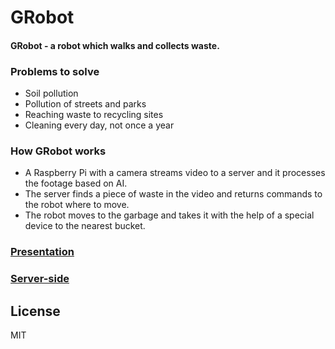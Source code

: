 # GRobot
#### GRobot - a robot which walks and collects waste.


### Problems to solve
- Soil pollution
- Pollution of streets and parks
- Reaching waste to recycling sites
- Cleaning every day, not once a year

### How GRobot works
- A Raspberry Pi with a camera streams video to a server and it processes the footage based on AI.
- The server finds a piece of waste in the video and returns commands to the robot where to move.
- The robot moves to the garbage and takes it with the help of a special device to the nearest bucket.





### [Presentation](https://docs.google.com/presentation/d/1PyAJR_y1FyYsqHI7L2BLXPIXdpIWquZlToZ7kp64aHo/edit?usp=sharing)


### [Server-side](https://github.com/Lilly7777/GRobot---Server)


## License

MIT


